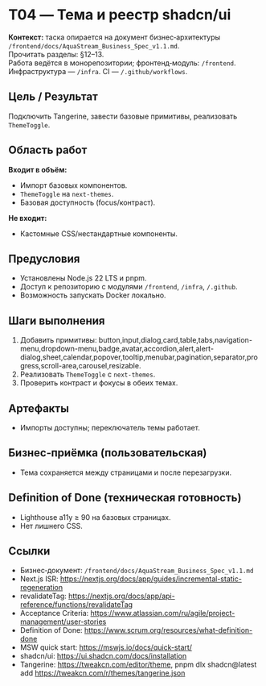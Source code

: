 # T04 — Тема и реестр shadcn/ui

**Контекст:** таска опирается на документ бизнес‑архитектуры `/frontend/docs/AquaStream_Business_Spec_v1.1.md`.  
Прочитать разделы: §12–13.  
Работа ведётся в монорепозитории; фронтенд‑модуль: `/frontend`. Инфраструктура — `/infra`. CI — `/.github/workflows`.

## Цель / Результат
Подключить Tangerine, завести базовые примитивы, реализовать `ThemeToggle`.

## Область работ
**Входит в объём:**
- Импорт базовых компонентов.
- `ThemeToggle` на `next-themes`.
- Базовая доступность (focus/контраст).

**Не входит:**
- Кастомные CSS/нестандартные компоненты.

## Предусловия
- Установлены Node.js 22 LTS и pnpm.
- Доступ к репозиторию с модулями `/frontend`, `/infra`, `/.github`.
- Возможность запускать Docker локально.

## Шаги выполнения
1. Добавить примитивы: button,input,dialog,card,table,tabs,navigation-menu,dropdown-menu,badge,avatar,accordion,alert,alert-dialog,sheet,calendar,popover,tooltip,menubar,pagination,separator,progress,scroll-area,carousel,resizable.
2. Реализовать `ThemeToggle` с `next-themes`.
3. Проверить контраст и фокусы в обеих темах.

## Артефакты
- Импорты доступны; переключатель темы работает.

## Бизнес‑приёмка (пользовательская)
- Тема сохраняется между страницами и после перезагрузки.

## Definition of Done (техническая готовность)
- Lighthouse a11y ≥ 90 на базовых страницах.
- Нет лишнего CSS.

## Ссылки
- Бизнес‑документ: `/frontend/docs/AquaStream_Business_Spec_v1.1.md`
- Next.js ISR: https://nextjs.org/docs/app/guides/incremental-static-regeneration
- revalidateTag: https://nextjs.org/docs/app/api-reference/functions/revalidateTag
- Acceptance Criteria: https://www.atlassian.com/ru/agile/project-management/user-stories
- Definition of Done: https://www.scrum.org/resources/what-definition-done
- MSW quick start: https://mswjs.io/docs/quick-start/
- shadcn/ui: https://ui.shadcn.com/docs/installation
- Tangerine: https://tweakcn.com/editor/theme, pnpm dlx shadcn@latest add https://tweakcn.com/r/themes/tangerine.json